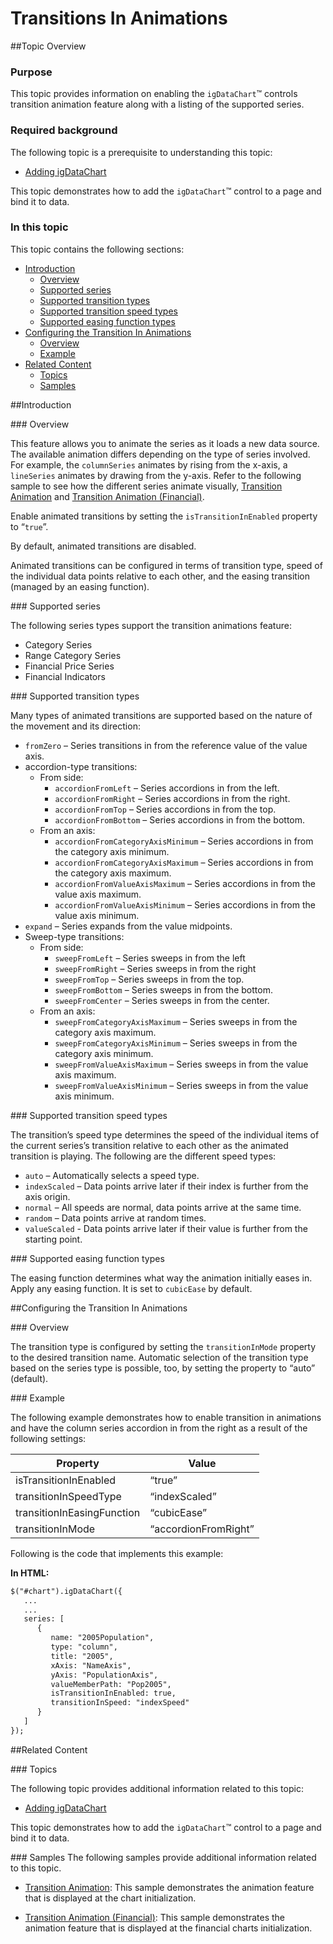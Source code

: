 ﻿<!--
|metadata|
{
    "fileName": "igchart-transitions-in-animations",
    "controlName": "",
    "tags": []
}
|metadata|
-->

# Transitions In Animations



##Topic Overview


### Purpose

This topic provides information on enabling the `igDataChart`™ controls transition animation feature along with a listing of the supported series.

### Required background

The following topic is a prerequisite to understanding this topic:

-	[Adding igDataChart](igDataChart-Adding.html)

This topic demonstrates how to add the `igDataChart`™ control to a page and bind it to data.



### In this topic

This topic contains the following sections:

-   [Introduction](#introduction)
    -   [Overview](#overview)
    -   [Supported series](#supported-series)
    -   [Supported transition types](#supported-transition-types)
    -   [Supported transition speed types](#supported-transition-speed-types)
    -   [Supported easing function types](#supported-easing-function-types)
-   [Configuring the Transition In Animations](#transition-in-animations)
    -   [Overview](#transition-overview)
    -   [Example](#transition-example)
-   [Related Content](#related-content)
    -   [Topics](#topics)
    -   [Samples](#samples)



##<a id="introduction"></a>Introduction


###<a id="overview"></a> Overview

This feature allows you to animate the series as it loads a new data source. The available animation differs depending on the type of series involved. For example, the `columnSeries` animates by rising from the x-axis, a `lineSeries` animates by drawing from the y-axis. Refer to the following sample to see how the different series animate visually, [Transition Animation](%%SamplesUrl%%/data-chart/transition-animation) and [Transition Animation (Financial)](%%SamplesUrl%%/data-chart/transition-animation-financial).

Enable animated transitions by setting the `isTransitionInEnabled` property to “`true`”.

By default, animated transitions are disabled.

Animated transitions can be configured in terms of transition type, speed of the individual data points relative to each other, and the easing transition (managed by an easing function).

###<a id="supported-series"></a> Supported series

The following series types support the transition animations feature:

-   Category Series
-   Range Category Series
-   Financial Price Series
-   Financial Indicators

###<a id="supported-transition-types"></a> Supported transition types

Many types of animated transitions are supported based on the nature of the movement and its direction:

-   `fromZero` – Series transitions in from the reference value of the value axis.
-   accordion-type transitions:
    -   From side:
        -   `accordionFromLeft` – Series accordions in from the left.
        -   `accordionFromRight` – Series accordions in from the right.
        -   `accordionFromTop` – Series accordions in from the top.
        -   `accordionFromBottom` – Series accordions in from the bottom.
    -   From an axis:
        -   `accordionFromCategoryAxisMinimum` – Series accordions in from the category axis minimum.
        -   `accordionFromCategoryAxisMaximum` – Series accordions in from the category axis maximum.
        -   `accordionFromValueAxisMaximum` – Series accordions in from the value axis maximum.
        -   `accordionFromValueAxisMinimum` – Series accordions in from the value axis minimum.
-   `expand` – Series expands from the value midpoints.
-   Sweep-type transitions:
    -   From side:
        -   `sweepFromLeft` – Series sweeps in from the left
        -   `sweepFromRight` – Series sweeps in from the right
        -   `sweepFromTop` – Series sweeps in from the top.
        -   `sweepFromBottom` – Series sweeps in from the bottom.
        -   `sweepFromCenter` – Series sweeps in from the center.
    -   From an axis:
        -   `sweepFromCategoryAxisMaximum` – Series sweeps in from the category axis maximum.
        -   `sweepFromCategoryAxisMinimum` – Series sweeps in from the category axis minimum.
        -   `sweepFromValueAxisMaximum` – Series sweeps in from the value axis maximum.
        -   `sweepFromValueAxisMinimum` – Series sweeps in from the value axis minimum.

###<a id="supported-transition-speed-types"></a> Supported transition speed types

The transition’s speed type determines the speed of the individual items of the current series’s transition relative to each other as the animated transition is playing. The following are the different speed types:

-   `auto` – Automatically selects a speed type.
-   `indexScaled` – Data points arrive later if their index is further from the axis origin.
-   `normal` – All speeds are normal, data points arrive at the same time.
-   `random` – Data points arrive at random times.
-   `valueScaled` - Data points arrive later if their value is further from the starting point.

###<a id="supported-easing-function-types"></a> Supported easing function types

The easing function determines what way the animation initially eases in. Apply any easing function. It is set to `cubicEase` by default.



##<a id="transition-in-animations"></a>Configuring the Transition In Animations


###<a id="transition-overview"></a> Overview

The transition type is configured by setting the `transitionInMode` property to the desired transition name. Automatic selection of the transition type based on the series type is possible, too, by setting the property to “auto” (default).

###<a id="transition-example"></a> Example

The following example demonstrates how to enable transition in animations and have the column series accordion in from the right as a result of the following settings:

<table class="table">
	<thead>
		<tr>
			<th>Property</th>
			<th>Value</th>
		</tr>
	</thead>
	<tbody>
		<tr>
			<td>isTransitionInEnabled</td>
			<td>“true”</td>
		</tr>
		<tr>
			<td>transitionInSpeedType</td>
			<td>“indexScaled”</td>
		</tr>
		<tr>
			<td>transitionInEasingFunction</td>
			<td>“cubicEase”</td>
		</tr>
		<tr>
			<td>transitionInMode</td>
			<td>“accordionFromRight”</td>
		</tr>
	</tbody>
</table>

Following is the code that implements this example:

**In HTML:**

```html
$("#chart").igDataChart({
   ...
   ...
   series: [
      {
         name: "2005Population",
         type: "column",
         title: "2005",
         xAxis: "NameAxis",
         yAxis: "PopulationAxis",
         valueMemberPath: "Pop2005",
         isTransitionInEnabled: true,
         transitionInSpeed: "indexSpeed"
      }
   ]
});
```

 



##<a id="related-content"></a>Related Content


###<a id="topics"></a> Topics

The following topic provides additional information related to this topic:

-	[Adding igDataChart](igDataChart-Adding.html)

This topic demonstrates how to add the `igDataChart`™ control to a page
and bind it to data.



###<a id="samples"></a> Samples
The following samples provide additional information related to this topic.


-	[Transition Animation](%%SamplesUrl%%/data-chart/transition-animation): This sample demonstrates the animation feature that is displayed at the chart initialization.

-	[Transition Animation (Financial)](%%SamplesUrl%%/data-chart/transition-animation-financial): This sample demonstrates the animation feature that is displayed at the financial charts initialization.





 

 


